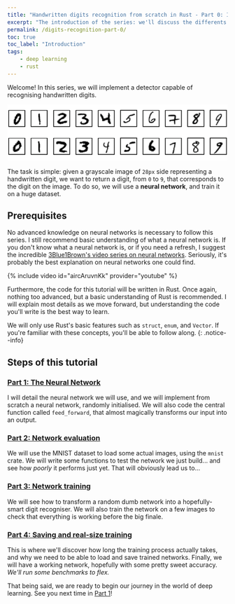 ```yaml
---
title: "Handwritten digits recognition from scratch in Rust - Part 0: Introduction"
excerpt: "The introduction of the series: we'll discuss the differents steps to recognise digits."
permalink: /digits-recognition-part-0/
toc: true
toc_label: "Introduction"
tags:
    - deep learning
    - rust
---
```


Welcome! In this series, we will implement a detector capable of recognising handwritten digits.

![Digits examples](../assets/projects/digits-mlp.png)

The task is simple: given a grayscale image of `28px` side representing a handwritten digit, we want to return a digit, from `0` to `9`, that corresponds to the digit on the image. To do so, we will use a **neural network**, and train it on a huge dataset.


## Prerequisites
No advanced knowledge on neural networks is necessary to follow this series. I still recommend basic understanding of what a neural network is. If you don't know what a neural network is, or if you need a refresh, I suggest the incredible [3Blue1Brown's video series on neural networks](https://www.youtube.com/playlist?list=PLZHQObOWTQDNU6R1_67000Dx_ZCJB-3pi). Seriously, it's probably the best explanation on neural networks one could find.

{% include video id="aircAruvnKk" provider="youtube" %}

Furthermore, the code for this tutorial will be written in Rust. Once again, nothing too advanced, but a basic understanding of Rust is recommended. I will explain most details as we move forward, but understanding the code you'll write is the best way to learn. 

We will only use Rust's basic features such as `struct`, `enum`, and `Vector`. If you're familiar with these concepts, you'll be able to follow along.
{: .notice--info}

## Steps of this tutorial
### [Part 1: The Neural Network](/digits-recognition-part-1/)
I will detail the neural network we will use, and we will implement from scratch a neural network, randomly initialised. We will also code the central function called `feed_forward`, that almost magically transforms our input into an output.

### [Part 2: Network evaluation](/digits-recognition-part-2/)
We will use the MNIST dataset to load some actual images, using the `mnist` crate. We will write some functions to test the network we just build... and see how *poorly* it performs just yet. That will obviously lead us to...

### [Part 3: Network training](/digits-recognition-part-3/)
We will see how to transform a random dumb network into a hopefully-smart digit recogniser. We will also train the network on a few images to check that everything is working before the big finale.

### [Part 4: Saving and real-size training](/digits-recognition-part-4/)
This is where we'll discover how long the training process actually takes, and why we need to be able to load and save trained networks. Finally, we will have a working network, hopefully with some pretty sweet accuracy. *We'll run some benchmarks to flex.*

That being said, we are ready to begin our journey in the world of deep learning. See you next time in [Part 1](/digits-recognition-part-1/)!